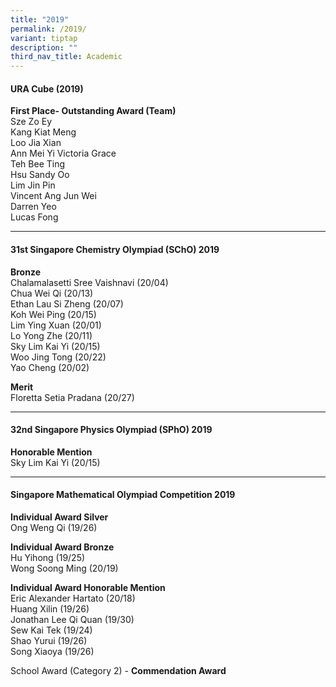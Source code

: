 ```yaml
---
title: "2019"
permalink: /2019/
variant: tiptap
description: ""
third_nav_title: Academic
---
```

<h4>URA Cube (2019)</h4>
<p><strong>First Place- Outstanding Award (Team)</strong>
<br>Sze Zo Ey
<br>Kang Kiat Meng
<br>Loo Jia Xian
<br>Ann Mei Yi Victoria Grace
<br>Teh Bee Ting
<br>Hsu Sandy Oo
<br>Lim Jin Pin
<br>Vincent Ang Jun Wei
<br>Darren Yeo
<br>Lucas Fong</p>
<hr>
<h4>31st Singapore Chemistry Olympiad (SChO) 2019</h4>
<p><strong>Bronze</strong>
<br>Chalamalasetti Sree Vaishnavi (20/04)
<br>Chua Wei Qi (20/13)
<br>Ethan Lau Si Zheng (20/07)
<br>Koh Wei Ping (20/15)
<br>Lim Ying Xuan (20/01)
<br>Lo Yong Zhe (20/11)
<br>Sky Lim Kai Yi (20/15)
<br>Woo Jing Tong (20/22)
<br>Yao Cheng (20/02)</p>
<p><strong>Merit</strong>
<br>Floretta Setia Pradana (20/27)</p>
<hr>
<h4>32nd Singapore Physics Olympiad (SPhO) 2019</h4>
<p><strong>Honorable Mention</strong>
<br>Sky Lim Kai Yi (20/15)</p>
<hr>
<h4>Singapore Mathematical Olympiad Competition 2019</h4>
<p><strong>Individual Award Silver</strong>
<br>Ong Weng Qi (19/26)</p>
<p><strong>Individual Award Bronze</strong>
<br>Hu Yihong (19/25)
<br>Wong Soong Ming (20/19)</p>
<p><strong>Individual Award Honorable Mention</strong>
<br>Eric Alexander Hartato (20/18)
<br>Huang Xilin (19/26)
<br>Jonathan Lee Qi Quan (19/30)
<br>Sew Kai Tek (19/24)
<br>Shao Yurui (19/26)
<br>Song Xiaoya (19/26)</p>
<p>School Award (Category 2) -&nbsp;<strong>Commendation Award</strong>
</p>